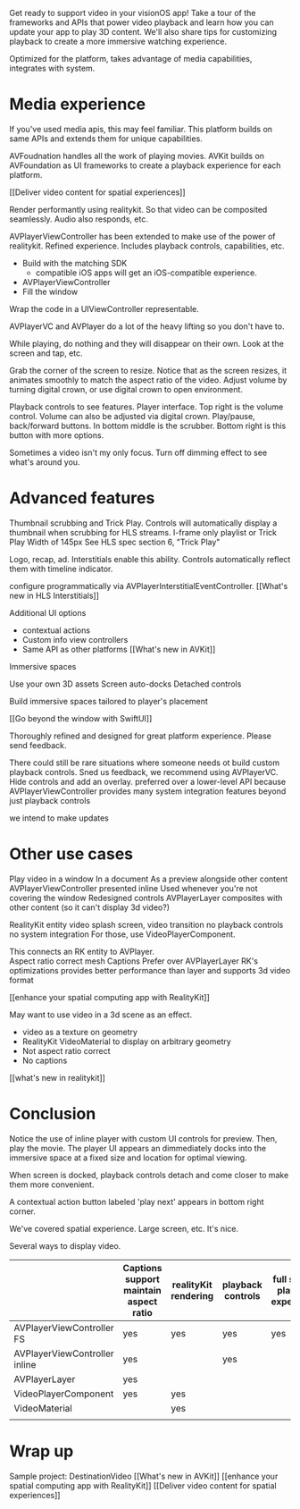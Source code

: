 Get ready to support video in your visionOS app! Take a tour of the frameworks and APIs that power video playback and learn how you can update your app to play 3D content. We'll also share tips for customizing playback to create a more immersive watching experience.

Optimized for the platform, takes advantage of media capabilities, integrates with system.

# Media experience
If you've used media apis, this may feel familiar.  This platform builds on same APIs and extends them for unique capabilities.

AVFoudnation handles all the work of playing movies.
AVKit builds on AVFoundation as UI frameworks to create a playback experience for each platform.


[[Deliver video content for spatial experiences]]

Render performantly using realitykit.  So that video can be composited seamlessly.  Audio also responds, etc.

AVPlayerViewController has been extended to make use of the power of realitykit. Refined experience.  Includes playback controls, capabilities, etc.

* Build with the matching SDK
	* compatible iOS apps will get an iOS-compatible experience.
* AVPlayerViewController
* Fill the window

Wrap the code in a UIViewController representable.  

AVPlayerVC and AVPlayer do a lot of the heavy lifting so you don't have to.

While playing, do nothing and they will disappear on their own.  Look at the screen and tap, etc.

Grab the corner of the screen to resize.  Notice that as the screen resizes, it animates smoothly to match the aspect ratio of the video.  Adjust volume by turning digital crown, or use digital crown to open environment.

Playback controls to see features.  Player interface.  Top right is the volume control.  Volume can also be adjusted via digital crown.  Play/pause, back/forward buttons.  In bottom middle is the scrubber.  Bottom right is this button with more options.

Sometimes a video isn't my only focus.  Turn off dimming effect to see what's around you.
# Advanced features

Thumbnail scrubbing and Trick Play.
Controls will automatically display a thumbnail when scrubbing for HLS streams.  I-frame only playlist or Trick Play
Width of 145px
See HLS spec section 6, "Trick Play"

Logo, recap, ad.  Interstitials enable this ability.  Controls automatically reflect them with timeline indicator.

configure programmatically via AVPlayerInterstitialEventController.  [[What's new in HLS Interstitials]]

Additional UI options
* contextual actions
* Custom info view controllers
* Same API as other platforms
[[What's new in AVKit]]

Immersive spaces

Use your own 3D assets
Screen auto-docks
Detached controls

Build immersive spaces tailored to player's placement

[[Go beyond the window with SwiftUI]]

Thoroughly refined and designed for great platform experience.  Please send feedback.

There could still be rare situations where someone needs ot build custom playback controls.  Sned us feedback, we recommend using AVPlayerVC.  Hide controls and add an overlay.  preferred over a lower-level API because AVPlayerViewController provides many system integration features beyond just playback controls

we intend to make updates
# Other use cases

Play video in a window
In a document
As a preview alongside other content
AVPlayerViewController presented inline
Used whenever you're not covering the window
Redesigned controls
AVPlayerLayer composites with other content (so it can't display 3d video?)

RealityKit entity video
splash screen, video transition
no playback controls
no system integration
For those, use VideoPlayerComponent.

This connects an RK entity to AVPlayer.  
Aspect ratio correct mesh
Captions
Prefer over AVPlayerLayer
RK's optimizations provides better performance than layer
and supports 3d video format

[[enhance your spatial computing app with RealityKit]]

May want to use video in a 3d scene as an effect.
* video as a texture on geometry
* RealityKit VideoMaterial to display on arbitrary geometry
* Not aspect ratio correct
* No captions

[[what's new in realitykit]]
# Conclusion

Notice the use of inline player with custom UI controls for preview.  Then, play the movie.  The player UI appears an dimmediately docks into the immersive space at a fixed size and location for optimal viewing.

When screen is docked, playback controls detach and come closer to make them more convenient.  

A contextual action button labeled 'play next' appears in bottom right corner.

We've covered spatial experience.  Large screen, etc.  It's nice.

Several ways to display video.

|  | Captions support<br>maintain aspect ratio | realityKit rendering | playback controls | full spatial platform experience |
| ---- | ---- | ---- | ---- | ---- |
| AVPlayerViewController FS |  yes | yes | yes | yes |
| AVPlayerViewController inline | yes |  | yes |  |
| AVPlayerLayer | yes |  |  |  |
| VideoPlayerComponent | yes | yes |  |  |
| VideoMaterial |  | yes |  |  |
|  |  |  |  |  |



# Wrap up
Sample project: DestinationVideo
[[What's new in AVKit]]
[[enhance your spatial computing app with RealityKit]]
[[Deliver video content for spatial experiences]]

